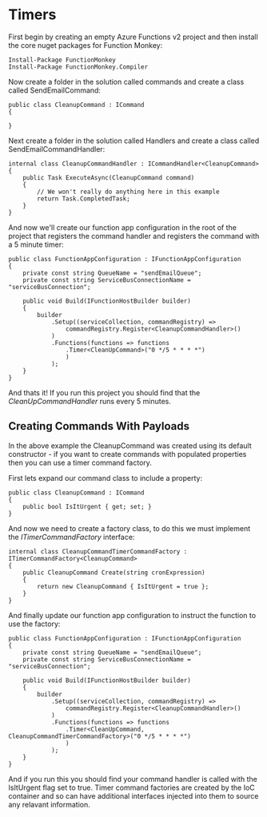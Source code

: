 # Timers

First begin by creating an empty Azure Functions v2 project and then install the core nuget packages for Function Monkey:

    Install-Package FunctionMonkey
    Install-Package FunctionMonkey.Compiler

Now create a folder in the solution called commands and create a class called SendEmailCommand:

    public class CleanupCommand : ICommand
    {
        
    }

Next create a folder in the solution called Handlers and create a class called SendEmailCommandHandler:

    internal class CleanupCommandHandler : ICommandHandler<CleanupCommand>
    {
        public Task ExecuteAsync(CleanupCommand command)
        {
            // We won't really do anything here in this example
            return Task.CompletedTask;
        }
    }

And now we'll create our function app configuration in the root of the project that registers the command handler and registers the command with a 5 minute timer:

    public class FunctionAppConfiguration : IFunctionAppConfiguration
    {
        private const string QueueName = "sendEmailQueue";
        private const string ServiceBusConnectionName = "serviceBusConnection";

        public void Build(IFunctionHostBuilder builder)
        {
            builder
                .Setup((serviceCollection, commandRegistry) =>
                    commandRegistry.Register<CleanupCommandHandler>()
                )
                .Functions(functions => functions
                    .Timer<CleanUpCommand>("0 */5 * * * *")
                    )
                );
        }
    }

And thats it! If you run this project you should find that the _CleanUpCommandHandler_ runs every 5 minutes.

## Creating Commands With Payloads

In the above example the CleanupCommand was created using its default constructor - if you want to create commands with populated properties then you can use a timer command factory.

First lets expand our command class to include a property:

    public class CleanupCommand : ICommand
    {
        public bool IsItUrgent { get; set; }
    }

And now we need to create a factory class, to do this we must implement the _ITimerCommandFactory<TCommand>_ interface:

    internal class CleanupCommandTimerCommandFactory : ITimerCommandFactory<CleanupCommand>
    {
        public CleanupCommand Create(string cronExpression)
        {
            return new CleanupCommand { IsItUrgent = true };
        }
    }

And finally update our function app configuration to instruct the function to use the factory:

    public class FunctionAppConfiguration : IFunctionAppConfiguration
    {
        private const string QueueName = "sendEmailQueue";
        private const string ServiceBusConnectionName = "serviceBusConnection";

        public void Build(IFunctionHostBuilder builder)
        {
            builder
                .Setup((serviceCollection, commandRegistry) =>
                    commandRegistry.Register<CleanupCommandHandler>()
                )
                .Functions(functions => functions
                    .Timer<CleanUpCommand, CleanupCommandTimerCommandFactory>("0 */5 * * * *")
                    )
                );
        }
    }

And if you run this you should find your command handler is called with the IsItUrgent flag set to true. Timer command factories are created by the IoC container and so can have additional interfaces injected into them to source any relavant information.
